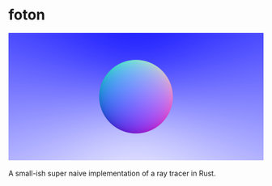 # foton

![Example output](out.png)

A small-ish super naive implementation of a ray tracer in Rust.